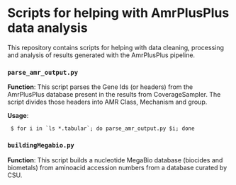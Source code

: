 # Scripts for helping with AmrPlusPlus data analysis

This repository contains scripts for helping with data cleaning, processing and analysis of results generated with the AmrPlusPlus pipeline.

### `parse_amr_output.py`

__Function__: This script parses the Gene Ids (or headers) from the AmrPlusPlus database present in the results from CoverageSampler. The script divides those headers into AMR Class, Mechanism and group.

__Usage__:

`` $ for i in `ls *.tabular`; do parse_amr_output.py $i; done``

### `buildingMegabio.py`

__Function__: This script builds a nucleotide MegaBio database (biocides and biometals) from aminoacid accession numbers from a database curated by CSU.
